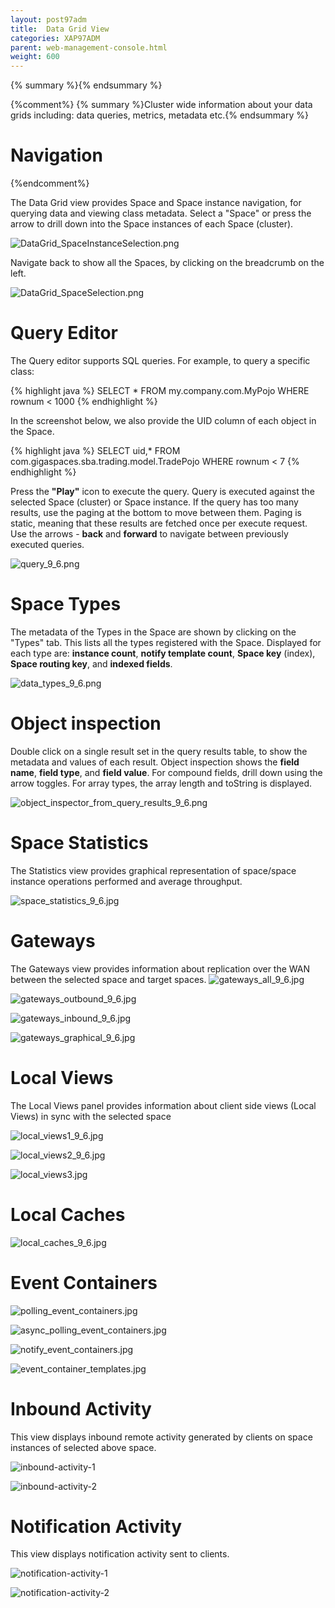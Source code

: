 ```yaml
---
layout: post97adm
title:  Data Grid View
categories: XAP97ADM
parent: web-management-console.html
weight: 600
---
```


{% summary %}{% endsummary %}

{%comment%}
{% summary %}Cluster wide information about your data grids including: data queries, metrics, metadata etc.{% endsummary %}


# Navigation
{%endcomment%}

The Data Grid view provides Space and Space instance navigation, for querying data and viewing class metadata.
Select a "Space" or press the arrow to drill down into the Space instances of each Space (cluster).

![DataGrid_SpaceInstanceSelection.png](/attachment_files/DataGrid_SpaceInstanceSelection.png)

Navigate back to show all the Spaces, by clicking on the breadcrumb on the left.

![DataGrid_SpaceSelection.png](/attachment_files/DataGrid_SpaceSelection.png)


# Query Editor

The Query editor supports SQL queries. For example, to query a specific class:

{% highlight java %}
SELECT * FROM my.company.com.MyPojo WHERE rownum < 1000
{% endhighlight %}

In the screenshot below, we also provide the UID column of each object in the Space.

{% highlight java %}
SELECT uid,* FROM com.gigaspaces.sba.trading.model.TradePojo WHERE rownum < 7
{% endhighlight %}

Press the **"Play"** icon to execute the query. Query is executed against the selected Space (cluster) or Space instance.
If the query has too many results, use the paging at the bottom to move between them. Paging is static, meaning that these results are fetched once per execute request.
Use the arrows - **back** and **forward** to navigate between previously executed queries.

![query_9_6.png](/attachment_files/query_9_6.png)


# Space Types

The metadata of the Types in the Space are shown by clicking on the "Types" tab. This lists all the types registered with the Space.
Displayed for each type are: **instance count**, **notify template count**, **Space key** (index), **Space routing key**, and **indexed fields**.

![data_types_9_6.png](/attachment_files/data_types_9_6.png)


# Object inspection

Double click on a single result set in the query results table, to show the metadata and values of each result.
Object inspection shows the **field name**, **field type**, and **field value**. For compound fields, drill down using the arrow toggles.
For array types, the array length and toString is displayed.

![object_inspector_from_query_results_9_6.png](/attachment_files/object_inspector_from_query_results_9_6.png)


# Space Statistics

The Statistics view provides graphical representation of space/space instance operations performed and average throughput.

![space_statistics_9_6.jpg](/attachment_files/space_statistics_9_6.jpg)


# Gateways

The Gateways view provides information about replication over the WAN between the selected space and target spaces.
![gateways_all_9_6.jpg](/attachment_files/gateways_all_9_6.jpg)

![gateways_outbound_9_6.jpg](/attachment_files/gateways_outbound_9_6.jpg)

![gateways_inbound_9_6.jpg](/attachment_files/gateways_inbound_9_6.jpg)

![gateways_graphical_9_6.jpg](/attachment_files/gateways_graphical_9_6.jpg)


# Local Views

The Local Views panel provides information about client side views (Local Views) in sync with the selected space

![local_views1_9_6.jpg](/attachment_files/local_views1_9_6.jpg)

![local_views2_9_6.jpg](/attachment_files/local_views2_9_6.jpg)

![local_views3.jpg](/attachment_files/local_views3.jpg)


# Local Caches

![local_caches_9_6.jpg](/attachment_files/local_caches_9_6.jpg)


# Event Containers

![polling_event_containers.jpg](/attachment_files/polling_event_containers.jpg)

![async_polling_event_containers.jpg](/attachment_files/async_polling_event_containers.jpg)

![notify_event_containers.jpg](/attachment_files/notify_event_containers.jpg)

![event_container_templates.jpg](/attachment_files/event_container_templates.jpg)


# Inbound Activity

This view displays inbound remote activity generated by clients on space instances of selected above space.

![inbound-activity-1](/attachment_files/inbound-activity-1.jpg)

![inbound-activity-2](/attachment_files/inbound-activity-2.jpg)


# Notification Activity

This view displays notification activity sent to clients.

![notification-activity-1](/attachment_files/notification-activity-1.jpg)

![notification-activity-2](/attachment_files/notification-activity-2.jpg)



